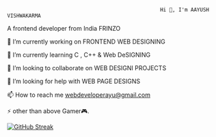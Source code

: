                                                       Hi 👋, I'm AAYUSH VISHWAKARMA
A frontend developer from India FRINZO

🔭 I’m currently working on FRONTEND WEB DESIGNING

🌱 I’m currently learning C , C++ & Web DeSIGNING

👯 I’m looking to collaborate on WEB DESIGNI PROJECTS

🤝 I’m looking for help with WEB PAGE DESIGNS

📫 How to reach me webdeveloperayu@gmail.com

⚡ other than above Gamer🎮.


<!-- [![Readme Card](https://github-readme-stats.vercel.app/api/pin/?username=Frinzoayu&repo=README.md)](https://github.com/Frinzoayu/README.md) -->

[![GitHub Streak](https://github-readme-streak-stats.herokuapp.com?user=Frinzoayu&theme=onedark&date_format=M%20j%5B%2C%20Y%5D)](https://git.io/streak-stats)

<script src="https://kit.fontawesome.com/f3dc9e2f7f.js" crossorigin="anonymous"></script>

<i class="fa-brands fa-instagram"></i>
